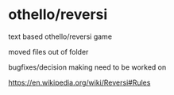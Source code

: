 # othello/reversi
text based othello/reversi game

moved files out of folder 

bugfixes/decision making need to be worked on

https://en.wikipedia.org/wiki/Reversi#Rules
